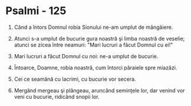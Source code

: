 # Psalmi - 125

1. Când a întors Domnul robia Sionului ne-am umplut de mângâiere. 

2. Atunci s-a umplut de bucurie gura noastră şi limba noastră de veselie; atunci se zicea între neamuri: "Mari lucruri a făcut Domnul cu ei!" 

3. Mari lucruri a făcut Domnul cu noi: ne-a umplut de bucurie. 

4. Întoarce, Doamne, robia noastră, cum întorci pâraiele spre miazăzi. 

5. Cei ce seamănă cu lacrimi, cu bucurie vor secera. 

6. Mergând mergeau şi plângeau, aruncând seminţele lor, dar venind vor veni cu bucurie, ridicând snopii lor. 

